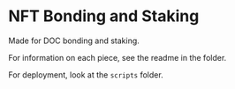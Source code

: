 # NFT Bonding and Staking

Made for DOC bonding and staking.

For information on each piece, see the readme in the folder.

For deployment, look at the `scripts` folder.